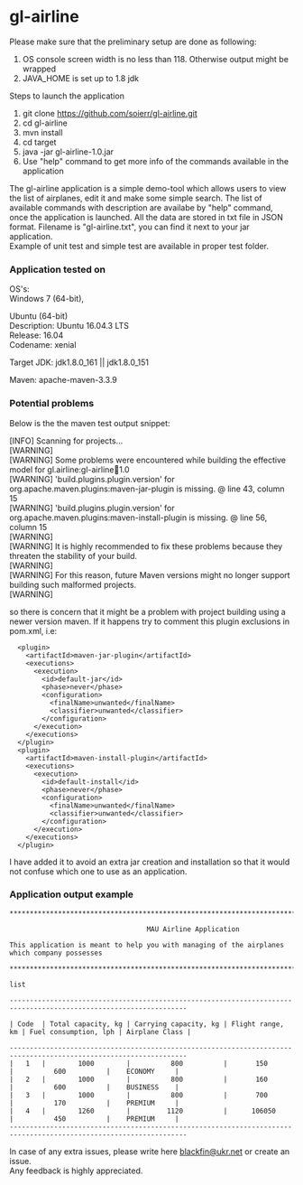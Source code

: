 # gl-airline

Please make sure that the preliminary setup are done as following:

1. OS console screen width is no less than 118. Otherwise output might be wrapped
2. JAVA_HOME is set up to 1.8 jdk

Steps to launch the application

1. git clone https://github.com/soierr/gl-airline.git
2. cd gl-airline
3. mvn install
4. cd target
5. java -jar gl-airline-1.0.jar
6. Use "help" command to get more info of the commands available in the application

The gl-airline application is a simple demo-tool which allows users to view the list of airplanes, edit it and make some simple search.
The list of available commands with description are availabe by "help" command, once the application is launched.
All the data are stored in txt file in JSON format. Filename is "gl-airline.txt", you can find it next to your jar application.  
Example of unit test and simple test are available in proper test folder.

### Application tested on

OS's:  
Windows 7 (64-bit),   

Ubuntu (64-bit)  
Description:      Ubuntu 16.04.3 LTS  
Release:	16.04  
Codename:	xenial  

Target JDK: jdk1.8.0_161 || jdk1.8.0_151

Maven: apache-maven-3.3.9

### Potential problems

Below is the the maven test output snippet:

[INFO] Scanning for projects...  
[WARNING]  
[WARNING] Some problems were encountered while building the effective model for gl.airline:gl-airline:jar:1.0  
[WARNING] 'build.plugins.plugin.version' for org.apache.maven.plugins:maven-jar-plugin is missing. @ line 43, column 15  
[WARNING] 'build.plugins.plugin.version' for org.apache.maven.plugins:maven-install-plugin is missing. @ line 56, column 15  
[WARNING]  
[WARNING] It is highly recommended to fix these problems because they threaten the stability of your build.  
[WARNING]  
[WARNING] For this reason, future Maven versions might no longer support building such malformed projects.  
[WARNING]  

so there is concern that it might be a problem with project building using a newer version maven.
If it happens try to comment this plugin exclusions in pom.xml, i.e:

      <plugin>
        <artifactId>maven-jar-plugin</artifactId>
        <executions>
          <execution>
            <id>default-jar</id>
            <phase>never</phase>
            <configuration>
              <finalName>unwanted</finalName>
              <classifier>unwanted</classifier>
            </configuration>
          </execution>
        </executions>
      </plugin>
      <plugin>
        <artifactId>maven-install-plugin</artifactId>
        <executions>
          <execution>
            <id>default-install</id>
            <phase>never</phase>
            <configuration>
              <finalName>unwanted</finalName>
              <classifier>unwanted</classifier>
            </configuration>
          </execution>
        </executions>
      </plugin>


I have added it to avoid an extra jar creation and installation so that it would not confuse which one to use as an application.

### Application output example

    ********************************************************************************************
    
                                      MAU Airline Application
    
    This application is meant to help you with managing of the airplanes which company possesses
    
    ********************************************************************************************
    
    list
    
    ------------------------------------------------------------------------------------------------------------------
    
    | Code  | Total capacity, kg | Carrying capacity, kg | Flight range, km | Fuel consumption, lph | Airplane Class |
    
    ------------------------------------------------------------------------------------------------------------------
    |   1   |        1000        |          800          |       150        |          600          |    ECONOMY     |
    |   2   |        1000        |          800          |       160        |          600          |    BUSINESS    |
    |   3   |        1000        |          800          |       700        |          170          |    PREMIUM     |
    |   4   |        1260        |         1120          |      106050      |          450          |    PREMIUM     |
    ------------------------------------------------------------------------------------------------------------------

In case of any extra issues, please write here blackfin@ukr.net or create an issue.  
Any feedback is highly appreciated.


